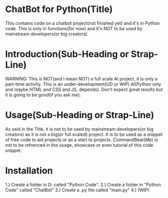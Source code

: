 # ChatBot for Python(Title)
This contains code on a chatbot project(not finished yet) and it's in Python code.
This is only in functions(for now) and it's NOT to be used by mainstream developers(or big creators).

# Introduction(Sub-Heading or Strap-Line)
WARNING: This is NOT(and I mean NOT) a full scale AI project, it is only a part-time activity.
This is an under-development(UD or WIP) AI(Python only and maybe HTML and CSS and JS, depends).
Don't expect great results but it is going to be good(if you ask me).

# Usage(Sub-Heading or Strap-Line)
As said in the Title, it is not to be used by mainstream developers(or big creators) as it is not a big(or full scaled) project.
It is to be used as a snippet of free code to aid projects or as a start to projects.
CommandBeat(Me) is not to be refrenced in the usage, showcase or even tutorial of this code snippet.

# Installation
1.) Create a folder in D: called "Python Code".
2.) Create a folder in "Python Code" called "ChatBot"
3.) Create a .py file called "main.py"
4.) (WIP)

